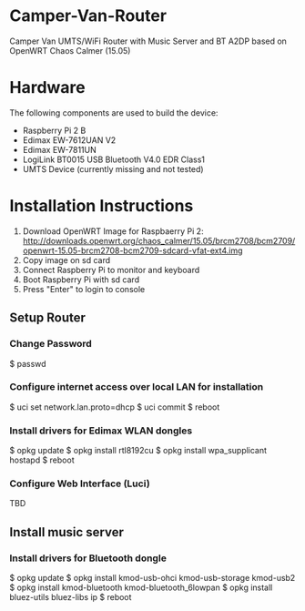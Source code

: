 # Camper-Van-Router
Camper Van UMTS/WiFi Router with Music Server and BT A2DP based on OpenWRT Chaos Calmer (15.05)

# Hardware
The following components are used to build the device:
- Raspberry Pi 2 B
- Edimax EW-7612UAN V2
- Edimax EW-7811UN
- LogiLink BT0015 USB Bluetooth V4.0 EDR Class1
- UMTS Device (currently missing and not tested)

# Installation Instructions
1. Download OpenWRT Image for Raspbaerry Pi 2: http://downloads.openwrt.org/chaos_calmer/15.05/brcm2708/bcm2709/openwrt-15.05-brcm2708-bcm2709-sdcard-vfat-ext4.img
2. Copy image on sd card
3. Connect Raspberry Pi to monitor and keyboard
4. Boot Raspberry Pi with sd card
4. Press "Enter" to login to console

## Setup Router

### Change Password
$ passwd

### Configure internet access over local LAN for installation
$ uci set network.lan.proto=dhcp
$ uci commit
$ reboot

### Install drivers for Edimax WLAN dongles
$ opkg update
$ opkg install rtl8192cu
$ opkg install wpa_supplicant hostapd
$ reboot

### 

### Configure Web Interface (Luci)
TBD

## Install music server

### Install drivers for Bluetooth dongle
$ opkg update
$ opkg install kmod-usb-ohci kmod-usb-storage kmod-usb2
$ opkg install kmod-bluetooth kmod-bluetooth_6lowpan 
$ opkg install bluez-utils bluez-libs ip
$ reboot
